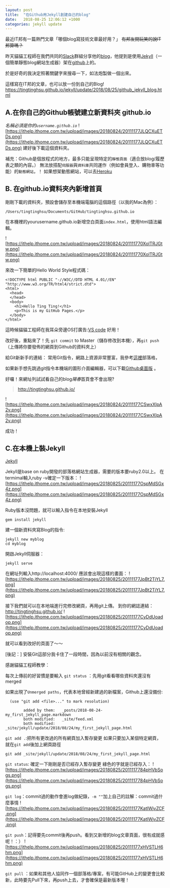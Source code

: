 ```yaml
---
layout: post
title:  "在Github用Jekyll創建自己的blog"
date:   2018-08-25 12:06:12 +1000
categories: jekyll update
---
```

最近IT邦有一篇熱門文章「哪個blog寫技術文章最好用？」
~~有邦友開玩笑的說IT邦算嗎？~~

昨天貓貓工程師在我們共同的[Slack](http://slack.com/)群組分享他的[blog](https://blog.bater.gq/)，他提到是使用[Jekyll](http://jekyllcn.com/docs/posts/)（一個簡單靜態blog網站生成器）架在[github](https://github.com/)上的。

於是好奇的我決定照著關鍵字來搜尋一下，如法炮製做一個出來。

這樣寫在IT邦的文章，也可以放一份到自己的Blog!
https://tingtinghsu.github.io/jekyll/update/2018/08/25/github_jekyll_blog.html


## A.在你自己的Github帳號建立新資料夾 github.io
*名稱必須是你的`username.github.io`*
![https://ithelp.ithome.com.tw/upload/images/20180824/20111177JLQCXuETDs.png](https://ithelp.ithome.com.tw/upload/images/20180824/20111177JLQCXuETDs.png)
建好後下載這個資料夾。

補充：Github是個放程式的地方，最多只能呈現特定的`靜態頁面`（適合放blog/履歷表之類的內容。）
無法放搭配`伺服器`與`資料庫`共同運作（例如會員登入、購物車等功能）的`動態網站`，！
如果想架動態網站，可以去[Heroku](https://www.heroku.com/)


## B. 在github.io資料夾內新增首頁
剛剛下載的資料夾，預設會儲存至本機端電腦的這個路徑（以我的Mac為例）：
```
/Users/tingtinghsu/Documents/GitHub/tingtinghsu.github.io
```
在本機裡的yourusername.github.io新增空白頁面`index.html`，使用html語法編輯。

![https://ithelp.ithome.com.tw/upload/images/20180824/201111770XolTRJGtw.png](https://ithelp.ithome.com.tw/upload/images/20180824/201111770XolTRJGtw.png)


來改一下簡單的Hello World Style程式碼：
```
<!DOCTYPE html PUBLIC "-//W3C//DTD HTML 4.01//EN" "http://www.w3.org/TR/html4/strict.dtd">
<html>
  <head>
  </head>
  <body>
    <h1>Hello Ting Ting!</h1>
    <p>This is my GitHub Pages.</p>
  </body>
</html>
```

這時候貓貓工程師在我耳朵旁邊OS打廣告:[VS code](https://code.visualstudio.com/) 好用！

改好後，重點來了！先 `git commit` to Master（儲存修改到本機），再`git push`（上傳將你要發佈的網頁到Github的資料夾上）

給Git新新手的連結：
常用Git指令，網路上資源非常豐富，我參考[這裡]( https://blog.gogojimmy.net/2012/02/29/git-scenario/)部落格，

如果新手想先跳過git指令本機端的圖形介面編輯器，可以下載[Github桌面版](https://desktop.github.com/) 。

好囉！來網址列試試看自己的blog*陽春*首頁會不會出現?
> http://tingtinghsu.github.io/

![https://ithelp.ithome.com.tw/upload/images/20180824/20111177CSwxXlpA2v.png](https://ithelp.ithome.com.tw/upload/images/20180824/20111177CSwxXlpA2v.png)

成功！

## C.在本機上裝Jekyll
[Jekyll](http://jekyllcn.com/docs/posts/)

Jekyll是base on ruby開發的部落格網站生成器，需要的版本要ruby2.0以上。
在termimal輸入ruby -v確定一下版本：
![https://ithelp.ithome.com.tw/upload/images/20180825/20111177OspMdSGx4z.png](https://ithelp.ithome.com.tw/upload/images/20180825/20111177OspMdSGx4z.png)

Ruby版本沒問題，就可以輸入指令在本地安裝Jekyll
```
gem install jekyll
```

建一個新資料夾寫Blog的指令:
```
jekyll new myblog
cd myblog
```

開啟Jekyll伺服器：
```
jekyll serve
```

在網址列輸入http://localhost:4000/
應該會出現這樣的畫面：
![https://ithelp.ithome.com.tw/upload/images/20180825/20111177JpBt2TiYL7.png](https://ithelp.ithome.com.tw/upload/images/20180825/20111177JpBt2TiYL7.png)

接下我們就可以在本地端進行完修改網頁，再用git上傳。
到你的網誌連結：http://tingtinghsu.github.io/
![https://ithelp.ithome.com.tw/upload/images/20180825/20111177CyDdUoadop.png](https://ithelp.ithome.com.tw/upload/images/20180825/20111177CyDdUoadop.png)

就可以看到改好的頁面了～～


[後記：]
安裝Git這部分我卡住了一段時間，因為以前沒有相關的觀念。

感謝貓貓工程師教學：

每次上傳前的好習慣是要輸入 `git status` ：先用git看看哪些資料夾還沒有merged 

如果出現了`Unmerged paths`，代表本地曾經新建過的新檔案，Github上還沒備份: 

```
  (use "git add <file>..." to mark resolution)

        added by them:   _posts/2018-08-24-my_first_jekyll_page.markdown
        both modified:   _site/feed.xml
        both modified:   _site/jekyll/update/2018/08/24/my_first_jekyll_page.html
```

`git add .`:把所有更改過的所有網頁加入暫存變更
如果只要加入某個特定網頁，就在`git add`後加上網頁路徑
```
git add _site/jekyll/update/2018/08/24/my_first_jekyll_page.html
```

`git status`: 確定一下剛剛是否已經存入暫存變更
綠色的字就是已經存入：
![https://ithelp.ithome.com.tw/upload/images/20180825/2011117784pHVbSogs.png](https://ithelp.ithome.com.tw/upload/images/20180825/2011117784pHVbSogs.png)


`git log`：commit過的動作會進log做紀錄，`-m ""`加上自己的註解：commit過什麼事情
![https://ithelp.ithome.com.tw/upload/images/20180825/20111177KatlWjvZCF.png](https://ithelp.ithome.com.tw/upload/images/20180825/20111177KatlWjvZCF.png)


`git push`：記得要先commit後再push。看到又新增的blog文章頁面，很有成就感呢！：）
![https://ithelp.ithome.com.tw/upload/images/20180825/20111177xHVSTLH6hm.png](https://ithelp.ithome.com.tw/upload/images/20180825/20111177xHVSTLH6hm.png)

`git pull` ：如果和其他人協同作一個部落格/專案，有可能GitHub上的變更會比較新，此時要先Pull下來，再push上去，才會確保是最新版本喔！

